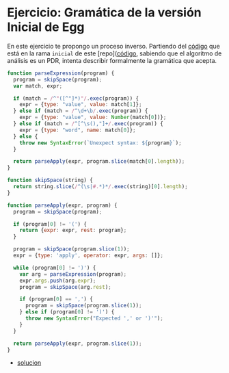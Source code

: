 # Ejercicio: Gramática de la versión Inicial de Egg

En este ejercicio te propongo un proceso inverso.
Partiendo del [código](https://github.com/ULL-ESIT-PL-1617/egg/tree/inicial)
que está en la rama `inicial` de este [repo]([código](https://github.com/ULL-ESIT-PL-1617/egg/),
sabiendo que el algoritmo de análisis es un PDR,
intenta describir formalmente la gramática
que acepta.

```js
function parseExpression(program) {
  program = skipSpace(program);
  var match, expr;

  if (match = /^"([^"]*)"/.exec(program)) {
    expr = {type: "value", value: match[1]};
  } else if (match = /^\d+\b/.exec(program)) {
    expr = {type: "value", value: Number(match[0])};
  } else if (match = /^[^\s(),"]+/.exec(program)) {
    expr = {type: "word", name: match[0]};
  } else {
    throw new SyntaxError(`Unexpect syntax: ${program}`);
  }

  return parseApply(expr, program.slice(match[0].length));
}

function skipSpace(string) {
  return string.slice(/^(\s|#.*)*/.exec(string)[0].length);
}

function parseApply(expr, program) {
  program = skipSpace(program);

  if (program[0] != '(') {
    return {expr: expr, rest: program};
  }

  program = skipSpace(program.slice(1));
  expr = {type: 'apply', operator: expr, args: []};

  while (program[0] != ')') {
    var arg = parseExpression(program);
    expr.args.push(arg.expr);
    program = skipSpace(arg.rest);

    if (program[0] == ',') {
      program = skipSpace(program.slice(1));
    } else if (program[0] != ')') {
      throw new SyntaxError("Expected ',' or ')'");
    }
  }

  return parseApply(expr, program.slice(1));
}
```

* [solucion](solucion-ejercicio-gramar-egg-inicial)
  
